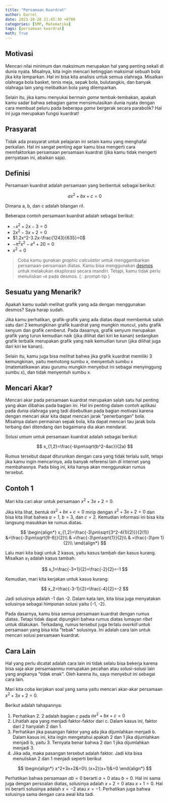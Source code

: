 ```yaml
---
title: "Persamaan Kuardrat"
author: Darrel
date: 2023-10-28 21:45:30 +0700
categories: [SMP, Matematika]
tags: [persamaan kuardrat]
math: True
---
```


## Motivasi
Mencari nilai minimum dan maksimum merupakan hal yang penting sekali di dunia nyata. Misalnya, kita ingin mencari ketinggian maksimal sebuah bola jika kita lemparkan. Hal ini bisa kita analisis untuk semua olahraga. Misalkan olahraga bola basket, tenis meja, sepak bola, bulutangkis, dan banyak olahraga lain yang melibatkan bola yang dilemparkan.

Selain itu, jika kamu menyukai bermain _game_ tembak-tembakan, apakah kamu sadar bahwa sebagian game mensimulasikan dunia nyata dengan cara membuat peluru pada beberapa _game_ bergerak secara parabolik? Hal ini juga merupakan fungsi kuardrat!

## Prasyarat
Tidak ada prasyarat untuk pelajaran ini selain kamu yang menghafal perkalian. Hal ini sangat penting agar kamu bisa mengerti cara memfaktorkan persamaan persamaan kuardrat (jika kamu tidak mengerti pernyataan ini, abaikan saja). 

## Definisi
Persamaan kuardrat adalah persamaan yang berbentuk sebagai berikut:

$$
ax^2+bx+c=0
$$

Dimana a, b, dan c adalah bilangan ril.

Beberapa contoh persamaan kuardrat adalah sebagai berikut:
* $-x^2+2x-3=0$
* $2x^2-3x+2=0$
* $1.2x^2-3.2x-\frac{1243}{635}=0$
* $-\pi^2x^2-e^x+20=0$
* $x^2=0$

> Coba kamu gunakan _graphic calculator_ untuk menggambarkan persamaan-persamaan diatas. Kamu bisa menggunakan [desmos](https://www.desmos.com/calculator) untuk melakukan eksplorasi secara mandiri. Tetapi, kamu tidak perlu menuliskan `=0` pada desmos.
{: .prompt-tip }

## Sesuatu yang Menarik?
Apakah kamu sudah melihat grafik yang ada dengan menggunakan desmos? Saya harap sudah. 

Jika kamu perhatikan, grafik-grafik yang ada diatas dapat membentuk salah satu dari 2 kemungkinan grafik kuardrat yang mungkin muncul, yaitu grafik senyum dan grafik cemberut. Pada dasarnya, grafik senyum merupakan grafik yang turun kemudian naik (jika dilihat dari kiri ke kanan) sedangkan grafik terbalik merupakan grafik yang naik kemudian turun (jika dilihat juga dari kiri ke kanan).

Selain itu, kamu juga bisa melihat bahwa jika grafik kuardrat memiliki 3 kemungkinan, yaitu memotong sumbu x, menyentuh sumbu x (matematikawan atau gurumu mungkin menyebut ini sebagai menyinggung sumbu x), dan tidak menyentuh sumbu x.

## Mencari Akar?
Mencari akar pada persamaan kuardrat merupakan salah satu hal penting yang akan dibahas pada bagian ini. Hal ini penting dalam contoh aplikasi pada dunia olahraga yang tadi disebutkan pada bagian motivasi karena dengan mencari akar kita dapat mencari jarak "penerbangan" bola. Misalnya dalam permainan sepak bola, kita dapat mencari tau jarak bola terbang dari ditendang dan bagaimana dia akan mendarat.

Solusi umum untuk persamaan kuardrat adalah sebagai berikut:

$$
x_{1,2}=\frac{-b\pm\sqrt{b^2-4ac}}{2a}
$$


Rumus tersebut dapat diturunkan dengan cara yang tidak terlalu sulit, tetapi jika kamu ingin mencarinya, ada banyak referensi lain di internet yang membahasnya. Pada blog ini, kita hanya akan menggunakan rumus tersebut.

## Contoh 1
Mari kita cari akar untuk persamaan $x^2+3x+2=0$.

Jika kita lihat, bentuk $ax^2+bx+c=0$ mirip dengan $x^2+3x+2=0$ dan bisa kita lihat bahwa $a=1$, $b=3$, dan $c=2$. Kemudian informasi ini bisa kita langsung masukkan ke rumus diatas.

$$
\begin{align*}
x_{1,2}=\frac{-3\pm\sqrt{3^2-4(1)(2)}}{2(1)} &=\frac{-3\pm\sqrt{9-8}}{2}\\
& =\frac{-3\pm\sqrt{1}}{2}\\
& =\frac{-3\pm 1}{2}\\
\end{align*}
$$

Lalu mari kita bagi untuk 2 kasus, yaitu kasus tambah dan kasus kurang. Misalkan $x_1$ adalah kasus tambah:

$$
x_1=\frac{-3+1}{2}=\frac{-2}{2}=-1
$$

Kemudian, mari kita kerjakan untuk kasus kurang:

$$
x_2=\frac{-3-1}{2}=\frac{-4}{2}=-2
$$

Jadi solusinya adalah -1 dan -2. Dalam kata lain, kita bisa juga menyatakan solusinya sebagai himpunan solusi yaitu {-1, -2}.

Pada dasarnya, kamu bisa semua persamaan kuardrat dengan rumus diatas. Tetapi tidak dapat dipungkiri bahwa rumus diatas lumayan _ribet_ untuk dilakukan. Terkadang, rumus tersebut juga terlalu _overkill_ untuk persamaan yang bisa kita "tebak" solusinya. Ini adalah cara lain untuk mencari solusi persamaan kuardrat.

## Cara Lain
Hal yang perlu dicatat adalah cara lain ini tidak selalu bisa bekerja karena bisa saja akar persamaanmu merupakan pecahan atau solusi-solusi lain yang angkanya "tidak enak". Oleh karena itu, saya menyebut ini sebagai cara lain.

Mari kita coba kerjakan soal yang sama yaitu mencari akar-akar persamaan $x^2+3x+2=0$.

Berikut adalah tahapannya:

1. Perhatikan 2. 2 adalah bagian $c$ pada $ax^2+bx+c=0$
2. Lihatlah apa yang menjadi faktor-faktor dari c. Dalam kasus ini, faktor dari 2 hanyalah 2 dan 1.
3. Perhatikan jika pasangan faktor yang ada jika dijumlahkan menjadi b. Dalam kasus ini, kita ingin mengetahui apakah 2 dan 1 jika dijumlahkan menjadi b, yaitu 3. Ternyata benar bahwa 2 dan 1 jika dijumlahkan menjadi 3.
4. Jika ada, maka pasangan tersebut adalah faktor. Jadi kita bisa menuliskan 2 dan 1 menjadi seperti berikut

$$
\begin{align*}
x^2+3x+2&=0\\
(x+2)(x+1)&=0
\end{align*}
$$

Perhatikan bahwa persamaan $ab=0$ berarti $a=0$ atau $b=0$. Hal ini sama juga dengan persoalan diatas, solusinya adalah $x+2=0$ atau $x+1=0$. Hal ini berarti solusinya adalah $x=-2$ atau $x=-1$. Perhatikan juga bahwa solusinya sama dengan cara awal kita tadi.